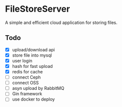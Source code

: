# FileStoreServer
A simple and efficient cloud application for storing files.

## Todo

- [x] upload/download api
- [x] store file into mysql
- [x] user login
- [x] hash for fast upload
- [x] redis for cache
- [ ] connect Ceph
- [ ] connect OSS
- [ ] asyn upload by RabbitMQ
- [ ] Gin framework
- [ ] use docker to deploy